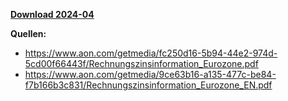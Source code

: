 [**Download 2024-04**](https://downgit.github.io/#/home?url=https://github.com/GeorgGoldbach/Zinsarchiv/tree/master/2024-04)

**Quellen:**
* https://www.aon.com/getmedia/fc250d16-5b94-44e2-974d-5cd00f66443f/Rechnungszinsinformation_Eurozone.pdf
* https://www.aon.com/getmedia/9ce63b16-a135-477c-be84-f7b166b3c831/Rechnungszinsinformation_Eurozone_EN.pdf
